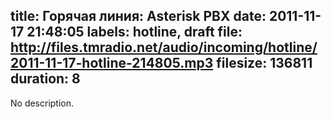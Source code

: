 title: Горячая линия: Asterisk PBX
date: 2011-11-17 21:48:05
labels: hotline, draft
file: http://files.tmradio.net/audio/incoming/hotline/2011-11-17-hotline-214805.mp3
filesize: 136811
duration: 8
---
No description.
